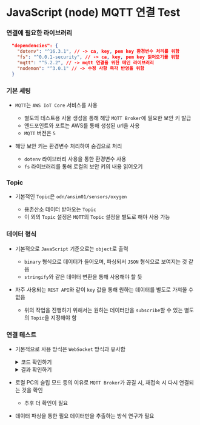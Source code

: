 # JavaScript (node) MQTT 연결 Test

### 연결에 필요한 라이브러리

```json
  "dependencies": {
    "dotenv": "^16.3.1", // -> ca, key, pem key 환경변수 처리를 위함
    "fs": "^0.0.1-security", // -> ca, key, pem key 읽어오기를 위함
    "mqtt": "^5.2.2", // -> mqtt 연결을 위한 메인 라이브러리
    "nodemon": "^3.0.1" // -> 수정 사항 즉각 반영을 위함
  }
```

### 기본 세팅

- `MQTT`는 `AWS IoT Core` 서비스를 사용

  - 별도의 테스트용 사물 생성을 통해 해당 `MQTT Broker`에 필요한 보안 키 발급
  - 엔드포인트와 포트는 AWS를 통해 생성된 url을 사용
  - `MQTT` 버전은 `5`

- 해당 보안 키는 환경변수 처리하여 숨김으로 처리

  - `dotenv` 라이브러리 사용을 통한 환경변수 사용
  - `fs` 라이브러리를 통해 로컬의 보안 키의 내용 읽어오기

### Topic

- 기본적인 `Topic`은 `odn/ansim01/sensors/oxygen`

  - 용존산소 데이터 받아오는 `Topic`
  - 이 외의 `Topic` 설정은 `MQTT`의 `Topic` 설정을 별도로 해야 사용 가능

### 데이터 형식

- 기본적으로 `JavaScript` 기준으로는 `object`로 출력

  - `binary` 형식으로 데이터가 들어오며, 파싱되서 `JSON` 형식으로 보여지는 것 같음
  - `stringify`와 같은 데이터 변환을 통해 사용해야 할 듯

- 자주 사용되는 `REST API`와 같이 `key` 값을 통해 원하는 데이터를 별도로 가져올 수 없음

  - 위의 작업을 진행하기 위해서는 원하는 데이터만을 `subscribe`할 수 있는 별도의 `Topic`을 지정해야 함

### 연결 테스트

- 기본적으로 사용 방식은 `WebSocket` 방식과 유사함

  <details>
    <summary>코드 확인하기</summary>

  ```JavaScript
  const client = mqtt.connect(
    `mqtts://${process.env.AWS_ENDPOINT}:${process.env.AWS_PORT}`,
    {
      key: fs.readFileSync("MQTT_private.pem.key"),
      cert: fs.readFileSync("MQTT_certification.crt"),
      ca: fs.readFileSync("MQTT_root_ca.pem"),
      // username: "xxxxxxxxx",
      // password: "xxxxxxxx",
      protocolId: "MQTT",
      protocolVersion: 5,
    }
  );

  // Handle connect
  client.on("connect", () => {
    console.log("Connected to MQTT Broker");

    const default_topic = "odn/ansim01/sensors/oxygen";
    const topics = [`${default_topic}`];

    topics.map((topic) => {
      return client.subscribe(topic, (err) => {
        if (!err) {
          console.log(`Subscribed to ${topic}`);
        }
      });
    });
  });

  // Handle incoming messages
  client.on("message", (topic, message) => {
    const toString_message = message.toString();
    console.log(`Received message on topic ${topic}: ${toString_message}`);
  });

  // Handle disconnection
  client.on("close", () => {
    console.log("Disconnected from AWS IoT");
  });

  // Handle errors
  client.on("error", (error) => {
    console.error("MQTT Error:", error);
  });
  ```

  </details>

  <details>
    <summary>결과 확인하기</summary>

  ```Bash
    Received message on topic odn/ansim01/sensors/oxygen: {
            "device_id":    "ansim01",
            "serial_number":        "SN-PODOC-3733",
            "measure_time": 1700528391592,
            "coordinates":  {
                    "latitude":     34.444290161132812,
                    "longitude":    127.02430725097656
            },
            "temperature":  {
                    "value":        14.46302604675293,
                    "unit": "°C"
            },
            "oxygen_per":   {
                    "value":        19.961397171020508,
                    "unit": "%"
            },
            "oxygen_mpl":   {
                    "value":        2.0468096733093262,
                    "unit": "mg/L"
            },
            "oxygen_ppm":   {
                    "value":        2.0468096733093262,
                    "unit": "ppm"
            }
    }
  ```

  </details>

- 로컬 PC의 슬립 모드 등의 이유로 `MQTT Broker`가 끊길 시, 재접속 시 다시 연결되는 것을 확인

  - 추후 더 확인이 필요

- 데이터 파싱을 통한 필요 데이터만을 추출하는 방식 연구가 필요
